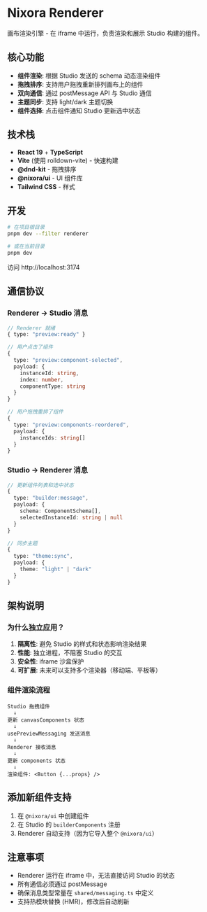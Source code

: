 # Nixora Renderer

画布渲染引擎 - 在 iframe 中运行，负责渲染和展示 Studio 构建的组件。

## 核心功能

- **组件渲染**: 根据 Studio 发送的 schema 动态渲染组件
- **拖拽排序**: 支持用户拖拽重新排列画布上的组件
- **双向通信**: 通过 postMessage API 与 Studio 通信
- **主题同步**: 支持 light/dark 主题切换
- **组件选择**: 点击组件通知 Studio 更新选中状态

## 技术栈

- **React 19** + **TypeScript**
- **Vite** (使用 rolldown-vite) - 快速构建
- **@dnd-kit** - 拖拽排序
- **@nixora/ui** - UI 组件库
- **Tailwind CSS** - 样式

## 开发

```bash
# 在项目根目录
pnpm dev --filter renderer

# 或在当前目录
pnpm dev
```

访问 http://localhost:3174

## 通信协议

### Renderer → Studio 消息

```typescript
// Renderer 就绪
{ type: "preview:ready" }

// 用户点击了组件
{
  type: "preview:component-selected",
  payload: {
    instanceId: string,
    index: number,
    componentType: string
  }
}

// 用户拖拽重排了组件
{
  type: "preview:components-reordered",
  payload: {
    instanceIds: string[]
  }
}
```

### Studio → Renderer 消息

```typescript
// 更新组件列表和选中状态
{
  type: "builder:message",
  payload: {
    schema: ComponentSchema[],
    selectedInstanceId: string | null
  }
}

// 同步主题
{
  type: "theme:sync",
  payload: {
    theme: "light" | "dark"
  }
}
```

## 架构说明

### 为什么独立应用？

1. **隔离性**: 避免 Studio 的样式和状态影响渲染结果
2. **性能**: 独立进程，不阻塞 Studio 的交互
3. **安全性**: iframe 沙盒保护
4. **可扩展**: 未来可以支持多个渲染器（移动端、平板等）

### 组件渲染流程

```
Studio 拖拽组件
  ↓
更新 canvasComponents 状态
  ↓
usePreviewMessaging 发送消息
  ↓
Renderer 接收消息
  ↓
更新 components 状态
  ↓
渲染组件: <Button {...props} />
```

## 添加新组件支持

1. 在 `@nixora/ui` 中创建组件
2. 在 Studio 的 `builderComponents` 注册
3. Renderer 自动支持（因为它导入整个 `@nixora/ui`）

## 注意事项

- Renderer 运行在 iframe 中，无法直接访问 Studio 的状态
- 所有通信必须通过 postMessage
- 确保消息类型常量在 `shared/messaging.ts` 中定义
- 支持热模块替换 (HMR)，修改后自动刷新
